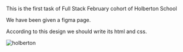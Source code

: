 This is the first task of Full Stack February cohort of Holberton School

We have been given a figma page.

According to this design we should write its html and css.



![holberton](https://github.com/feeruzpanahaliyev/holbertonschool-web-development/assets/156419117/69b85cce-0171-4993-a69c-bcab74a7a642)
